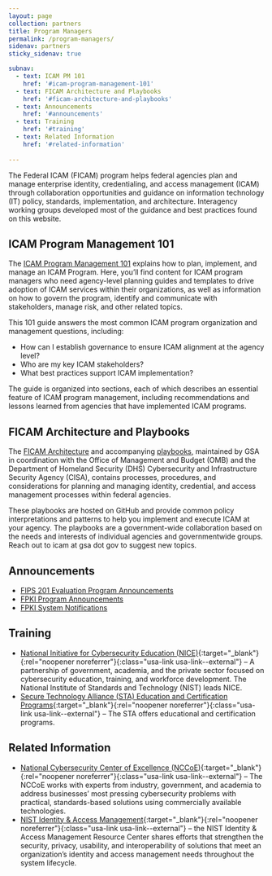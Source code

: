 ```yaml
---
layout: page
collection: partners
title: Program Managers
permalink: /program-managers/
sidenav: partners
sticky_sidenav: true

subnav:
  - text: ICAM PM 101
    href: '#icam-program-management-101'
  - text: FICAM Architecture and Playbooks 
    href: '#ficam-architecture-and-playbooks'
  - text: Announcements
    href: '#announcements'
  - text: Training
    href: '#training'
  - text: Related Information
    href: '#related-information'
    
---
```


The Federal ICAM (FICAM) program helps federal agencies plan and manage enterprise identity, credentialing, and access management (ICAM) through collaboration opportunities and guidance on information technology (IT) policy, standards, implementation, and architecture.  Interagency working groups developed most of the guidance and best practices found on this website.

## ICAM Program Management 101

The [ICAM Program Management 101]({{site.baseurl}}/university/pm/) explains how to plan, implement, and manage an ICAM Program. Here, you’ll find content for ICAM program managers who need agency-level planning guides and templates to drive adoption of ICAM services within their organizations, as well as information on how to govern the program, identify and communicate with stakeholders, manage risk, and other related topics.

This 101 guide answers the most common ICAM program organization and management questions, including:
- How can I establish governance to ensure ICAM alignment at the agency level?
- Who are my key ICAM stakeholders?
- What best practices support ICAM implementation?

The guide is organized into sections, each of which describes an essential feature of ICAM program management, including recommendations and lessons learned from agencies that have implemented ICAM programs.

## FICAM Architecture and Playbooks

The [FICAM Architecture]({{site.baseurl}}/arch/) and accompanying [playbooks]({{site.baseurl}}/playbooks/), maintained by GSA in coordination with the Office of Management and Budget (OMB) and the Department of Homeland Security (DHS) Cybersecurity and Infrastructure Security Agency (CISA), contains processes, procedures, and considerations for planning and managing identity, credential, and access management processes within federal agencies.

These playbooks are hosted on GitHub and provide common policy interpretations and patterns to help you implement and execute ICAM at your agency. The playbooks are a government-wide collaboration based on the needs and interests of individual agencies and governmentwide groups. Reach out to icam at gsa dot gov to suggest new topics.

## Announcements

- [FIPS 201 Evaluation Program Announcements]({{site.baseurl}}/fips201ep/)
- [FPKI Program Announcements]({{site.baseurl}}/fpki/notifications/#fpki-announcements)
- [FPKI System Notifications]({{site.baseurl}}/fpki/notifications/)
  

## Training

- [National Initiative for Cybersecurity Education (NICE)](https://www.nist.gov/itl/applied-cybersecurity/nice){:target="_blank"}{:rel="noopener noreferrer"}{:class="usa-link usa-link--external"} – A partnership of government, academia, and the private sector focused on cybersecurity education, training, and workforce development. The National Institute of Standards and Technology (NIST) leads NICE.
- [Secure Technology Alliance (STA) Education and Certification Programs](https://www.securetechalliance.org/activities-education-and-certification-programs/){:target="_blank"}{:rel="noopener noreferrer"}{:class="usa-link usa-link--external"} – The STA offers educational and certification programs.
  

## Related Information

- [National Cybersecurity Center of Excellence (NCCoE)](https://nccoe.nist.gov/){:target="_blank"}{:rel="noopener noreferrer"}{:class="usa-link usa-link--external"} – The NCCoE works with experts from industry, government, and academia to address businesses’ most pressing cybersecurity problems with practical, standards-based solutions using commercially available technologies.
- [NIST Identity & Access Management](https://www.nist.gov/identity-access-management){:target="_blank"}{:rel="noopener noreferrer"}{:class="usa-link usa-link--external"} – the NIST Identity & Access Management Resource Center shares efforts that strengthen the security, privacy, usability, and interoperability of solutions that meet an organization’s identity and access management needs throughout the system lifecycle.
